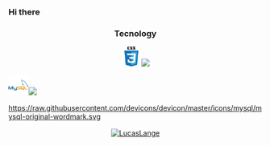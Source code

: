<h3> Hi there <h3> 
<h3 align="center">Tecnology </h3>

<p align="center"><a href="https://www.w3schools.com/css/" target="_blanck"><img src="https://raw.githubusercontent.com/devicons/devicon/master/icons/css3/css3-original-wordmark.svg" width="40" height="40"/><img src="https://img.shields.io/badge/language-css-blue"/>

<a href="https://www.w3schools.com/css/" target="_blanck"><img src="https://raw.githubusercontent.com/devicons/devicon/master/icons/mysql/mysql-original-wordmark.svg" width="40" height="40"/><img src="https://img.shields.io/badge/language-css-blue"/>

https://raw.githubusercontent.com/devicons/devicon/master/icons/mysql/mysql-original-wordmark.svg

</p>


<p align="center">
    <a href="https://www.linkedin.com/in/lucas-lange-28a38a123/" target="blank">
        <img align="center" src="https://cdn.jsdelivr.net/npm/simple-icons@3.0.1/icons/linkedin.svg" alt="LucasLange" height="20" width="20" />
    </a>
</p>


 
